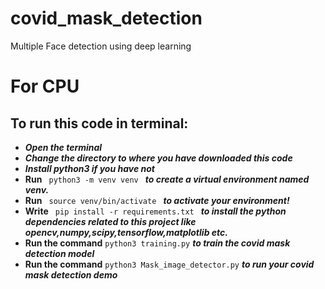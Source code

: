 # covid_mask_detection
Multiple Face detection using deep learning

# For CPU

## To run this code in terminal:
* ***Open the terminal***
* ***Change the directory to where you have downloaded this code***
* ***Install python3 if you have not***
* **Run**  `  python3 -m venv venv  ` ***to create a virtual environment named venv.***
* **Run**   `  source venv/bin/activate  ` 
***to activate your environment!***
* **Write**   `  pip install -r requirements.txt  ` 
***to install the python dependencies related to this project like opencv,numpy,scipy,tensorflow,matplotlib etc.***
* **Run the command** `python3 training.py` ***to train the covid mask detection model***
* **Run the command** `python3 Mask_image_detector.py` ***to run your covid mask detection demo***

